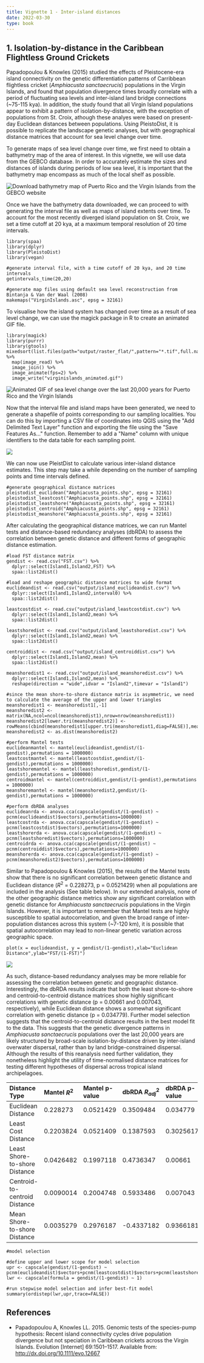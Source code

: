```yaml
---
title: Vignette 1 - Inter-island distances
date: 2022-03-30
type: book
---
```


## 1. Isolation-by-distance in the Caribbean Flightless Ground Crickets

Papadopoulou & Knowles (2015) studied the effects of Pleistocene-era island connectivity on the genetic differentiation patterns of Carribbean flightless cricket (*Amphiacusta sanctaecrucis*) populations in the Virgin Islands, and found that population divergence times broadly correlate with a period of fluctuating sea levels and inter-island land bridge connections (~75-115 kya). In addition, the study found that all Virgin Island populations appear to exhibit a pattern of isolation-by-distance, with the exception of populations from St. Croix, athough these analyes were based on present-day Euclidean distances between populations. Using PleistoDist, it is possible to replicate the landscape genetic analyses, but with geographical distance matrices that account for sea level change over time.

To generate maps of sea level change over time, we first need to obtain a bathymetry map of the area of interest. In this vignette, we will use data from the GEBCO database. In order to accurately estimate the sizes and distances of islands during periods of low sea level, it is important that the bathymetry map encompass as much of the local shelf as possible. 

![Download bathymetry map of Puerto Rico and the Virgin Islands from the GEBCO website](/pleistodist/gebco_download.png)

Once we have the bathymetry data downloaded, we can proceed to with generating the interval file as well as maps of island extents over time. To account for the most recently diverged island population on St. Croix, we set a time cutoff at 20 kya, at a maximum temporal resolution of 20 time intervals. 

```{r message=FALSE, warning=FALSE}
library(spaa)
library(dplyr)
library(PleistoDist)
library(vegan)

#generate interval file, with a time cutoff of 20 kya, and 20 time intervals
getintervals_time(20,20)

#generate map files using default sea level reconstruction from Bintanja & Van der Waal (2008)
makemaps("VirginIslands.asc", epsg = 32161)
```

To visualise how the island system has changed over time as a result of sea level change, we can use the magick package in R to create an animated GIF file. 
```{r message=FALSE,warning=FALSE}
library(magick)
library(purrr)
library(gtools)
mixedsort(list.files(path="output/raster_flat/",pattern="*.tif",full.names=T)) %>% 
  map(image_read) %>% 
  image_join() %>% 
  image_animate(fps=2) %>% 
  image_write("virginislands_animated.gif")
```

![Animated GIF of sea level change over the last 20,000 years for Puerto Rico and the Virgin Islands](/pleistodist/virginislands_animated.gif)

Now that the interval file and island maps have been generated, we need to generate a shapefile of points corresponding to our sampling localities. You can do this by importing a CSV file of coordinates into QGIS using the "Add Delimited Text Layer" function and exporting the file using the "Save Features As..." function. Remember to add a "Name" column with unique identifiers to the data table for each sampling point. 

![](/pleistodist/QGIS_ImportPoints.png)

We can now use PleistDist to calculate various inter-island distance estimates. This step may take a while depending on the number of sampling points and time intervals defined. 

```{r message = FALSE, warning = FALSE, eval=FALSE}
#generate geographical distance matrices
pleistodist_euclidean("Amphiacusta_points.shp", epsg = 32161)
pleistodist_leastcost("Amphiacusta_points.shp", epsg = 32161)
pleistodist_leastshore("Amphiacusta_points.shp", epsg = 32161)
pleistodist_centroid("Amphiacusta_points.shp", epsg = 32161)
pleistodist_meanshore("Amphiacusta_points.shp", epsg = 32161)
```

After calculating the geographical distance matrices, we can run Mantel tests and distance-based redundancy analyses (dbRDA) to assess the correlation between genetic distance and different forms of geographic distance estimation. 

```{r}
#load FST distance matrix
gendist <- read.csv("FST.csv") %>%
  dplyr::select(Island1,Island2,FST) %>%
  spaa::list2dist()

#load and reshape geographic distance matrices to wide format
euclideandist <- read.csv("output/island_euclideandist.csv") %>%
  dplyr::select(Island1,Island2,interval0) %>%
  spaa::list2dist()

leastcostdist <- read.csv("output/island_leastcostdist.csv") %>%
  dplyr::select(Island1,Island2,mean) %>%
  spaa::list2dist()

leastshoredist <- read.csv("output/island_leastshoredist.csv") %>%
  dplyr::select(Island1,Island2,mean) %>%
  spaa::list2dist()

centroiddist <- read.csv("output/island_centroiddist.csv") %>%
  dplyr::select(Island1,Island2,mean) %>%
  spaa::list2dist()

meanshoredist1 <- read.csv("output/island_meanshoredist.csv") %>%
  dplyr::select(Island1,Island2,mean) %>%
  reshape(direction = "wide",idvar = "Island2",timevar = "Island1")

#since the mean shore-to-shore distance matrix is asymmetric, we need to calculate the average of the upper and lower triangles
meanshoredist1 <- meanshoredist1[,-1]
meanshoredist2 <- matrix(NA,ncol=ncol(meanshoredist1),nrow=nrow(meanshoredist1))
meanshoredist2[lower.tri(meanshoredist2)] <- rowMeans(cbind(meanshoredist1[upper.tri(meanshoredist1,diag=FALSE)],meanshoredist1[lower.tri(meanshoredist1,diag=FALSE)]))
meanshoredist2 <- as.dist(meanshoredist2)

#perform Mantel tests
euclideanmantel <- mantel(euclideandist,gendist/(1-gendist),permutations = 1000000)
leastcostmantel <- mantel(leastcostdist,gendist/(1-gendist),permutations = 1000000)
leastshoremantel <- mantel(leastshoredist,gendist/(1-gendist),permutations = 1000000)
centroidmantel <- mantel(centroiddist,gendist/(1-gendist),permutations = 1000000)
meanshoremantel <- mantel(meanshoredist2,gendist/(1-gendist),permutations = 1000000)

#perform dbRDA analyses
euclideanrda <- anova.cca(capscale(gendist/(1-gendist) ~ pcnm(euclideandist)$vectors),permutations=1000000)
leastcostrda <- anova.cca(capscale(gendist/(1-gendist) ~ pcnm(leastcostdist)$vectors),permutations=1000000)
leastshorerda <- anova.cca(capscale(gendist/(1-gendist) ~ pcnm(leastshoredist)$vectors),permutations=1000000)
centroidrda <- anova.cca(capscale(gendist/(1-gendist) ~ pcnm(centroiddist)$vectors),permutations=1000000)
meanshorerda <- anova.cca(capscale(gendist/(1-gendist) ~ pcnm(meanshoredist2)$vectors),permutations=1000000)
```

Similar to Papadopoulou & Knowles (2015), the results of the Mantel tests show that there is no significant correlation between genetic distance and Euclidean distance ($R^2$ = 0.228273, p = 0.0521429) when all populations are included in the analysis (See table below). In our extended analysis, none of the other geographic distance metrics show any significant correlation with genetic distance for *Amphiacusta sanctaecrucis* populations in the Virgin Islands. However, it is important to remember that Mantel tests are highly susceptible to spatial autocorrelation, and given the broad range of inter-population distances across this system (~7-120 km), it is possible that spatial autocorrelation may lead to non-linear genetic variation across geographic space. 

```{r eval = FALSE}
plot(x = euclideandist, y = gendist/(1-gendist),xlab="Euclidean Distance",ylab="FST/(1-FST)")
```
![](/pleistodist/Amphiacusta_mantelplot.png)

As such, distance-based redundancy analyses may be more reliable for assessing the correlation between genetic and geographic distance. Interestingly, the dbRDA results indicate that both the least shore-to-shore and centroid-to-centroid distance matrices show highly significant correlations with genetic distance (p = 0.00661 and 0.007043, respectively), while Euclidean distance shows a somewhat significant correlation with genetic distance (p = 0.034779). Further model selection suggests that the centroid-to-centroid distance results in the best model fit to the data. This suggests that the genetic divergence patterns in *Amphiacusta sanctaecrucis* populations over the last 20,000 years are likely structured by broad-scale isolation-by-distance driven by inter-island overwater dispersal, rather than by land bridge-constrained dispersal. Although the results of this reanalysis need further validation, they nonetheless highlight the utility of time-normalised distance matrices for testing different hypotheses of dispersal across tropical island archipelagoes. 

| Distance Type | Mantel $R^2$ | Mantel p-value | dbRDA $R^2_{adj}$ | dbRDA p-value |
|:-----------------------|:-------------|:---------------|:---------------------|:--------------|
| Euclidean Distance | 0.228273 | 0.0521429 | 0.3509484 | 0.034779 |
| Least Cost Distance | 0.2203824 | 0.0521409 | 0.1387593 | 0.3025617 |
| Least Shore-to-shore Distance | 0.0426482 | 0.1997118 | 0.4736347 | 0.00661 |
| Centroid-to-centroid Distance | 0.0090014 | 0.2004748 | 0.5933486 | 0.007043 |
| Mean Shore-to-shore Distance | 0.0035279 | 0.2976187 | -0.4337182 | 0.9366181 |

```{r message = FALSE, warning = FALSE, eval=FALSE}
#model selection

#define upper and lower scope for model selection
upr <- capscale(gendist/(1-gendist) ~ pcnm(euclideandist)$vectors+pcnm(leastcostdist)$vectors+pcnm(leastshoredist)$vectors+pcnm(centroiddist)$vectors+pcnm(meanshoredist2)$vectors)
lwr <- capscale(formula = gendist/(1-gendist) ~ 1)

#run stepwise model selection and infer best-fit model
summary(ordistep(lwr,upr,trace=FALSE))
```

## References

* Papadopoulou A, Knowles LL. 2015. Genomic tests of the species-pump hypothesis: Recent island connectivity cycles drive population divergence but not speciation in Caribbean crickets across the Virgin Islands. Evolution [Internet] 69:1501–1517. Available from: http://dx.doi.org/10.1111/evo.12667
